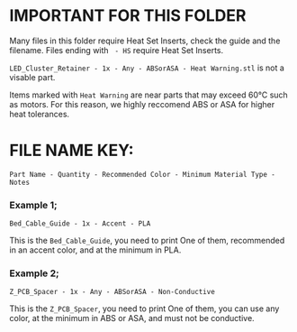 # IMPORTANT FOR THIS FOLDER
Many files in this folder require Heat Set Inserts, check the guide and the filename. Files ending with ` - HS` require Heat Set Inserts.

`LED_Cluster_Retainer - 1x - Any - ABSorASA - Heat Warning.stl` is not a visable part.

Items marked with `Heat Warning` are near parts that may exceed 60°C such as motors. For this reason, we highly reccomend ABS or ASA for higher heat tolerances.

# FILE NAME KEY:
`Part Name - Quantity - Recommended Color - Minimum Material Type - Notes`

### Example 1;
`Bed_Cable_Guide - 1x - Accent - PLA`  

This is the `Bed_Cable_Guide`, you need to print One of them, recommended in an accent color, and at the minimum in PLA.

### Example 2;
`Z_PCB_Spacer - 1x - Any - ABSorASA - Non-Conductive`

This is the `Z_PCB_Spacer`, you need to print One of them, you can use any color, at the minimum in ABS or ASA, and must not be conductive.

